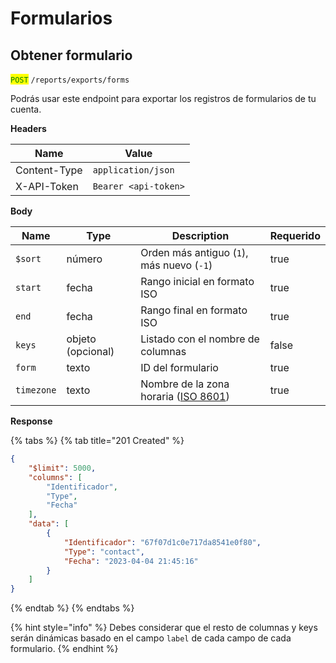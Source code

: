 # Formularios

## Obtener formulario

<mark style="color:green;">`POST`</mark> `/reports/exports/forms`

Podrás usar este endpoint para exportar los registros de formularios de tu cuenta.

**Headers**

| Name         | Value                |
| ------------ | -------------------- |
| Content-Type | `application/json`   |
| X-API-Token  | `Bearer <api-token>` |

**Body**

<table><thead><tr><th>Name</th><th>Type</th><th>Description</th><th data-type="checkbox">Requerido</th></tr></thead><tbody><tr><td><code>$sort</code></td><td>número</td><td>Orden más antiguo (<code>1</code>), más nuevo (<code>-1</code>)</td><td>true</td></tr><tr><td><code>start</code></td><td>fecha</td><td>Rango inicial en formato ISO</td><td>true</td></tr><tr><td><code>end</code></td><td>fecha</td><td>Rango final en formato ISO</td><td>true</td></tr><tr><td><code>keys</code> </td><td>objeto (opcional)</td><td>Listado con el nombre de columnas</td><td>false</td></tr><tr><td><code>form</code></td><td>texto</td><td>ID del formulario</td><td>true</td></tr><tr><td><code>timezone</code></td><td>texto</td><td>Nombre de la zona horaria (<a href="https://en.wikipedia.org/wiki/ISO_8601">ISO 8601</a>)</td><td>true</td></tr></tbody></table>

**Response**

{% tabs %}
{% tab title="201 Created" %}
```json
{
    "$limit": 5000,
    "columns": [
        "Identificador",
        "Type",
        "Fecha"
    ],
    "data": [
        {
            "Identificador": "67f07d1c0e717da8541e0f80",
            "Type": "contact",
            "Fecha": "2023-04-04 21:45:16"
        }
    ]
}
```
{% endtab %}
{% endtabs %}

{% hint style="info" %}
Debes considerar que el resto de columnas y keys serán dinámicas basado en el campo `label` de cada campo de cada formulario.
{% endhint %}

